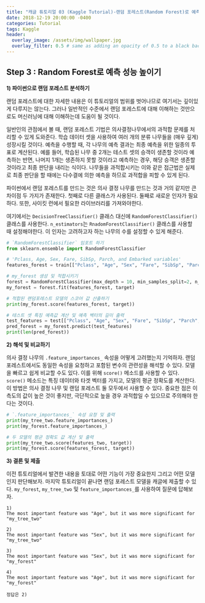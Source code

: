 ```yaml
---
title: "캐글 튜토리얼 03 (Kaggle Tutorial)-랜덤 포레스트(Random Forest)로 예측 성능 높이기"
date: 2018-12-19 20:00:00 -0400
categories: Tutorial
tags: Kaggle
header:
  overlay_image: /assets/img/wallpaper.jpg
  overlay_filter: 0.5 # same as adding an opacity of 0.5 to a black background
---
```

## Step 3 : Random Forest로 예측 성능 높이기

**1) 파이썬으로 랜덤 포레스트 분석하기**

랜덤 포레스트에 대한 자세한 내용은 이 튜토리얼의 범위를 벗어나므로 여기서는 깊이있게 다루지는 않는다. 그러나 일반적인 수준에서 랜덤 포레스트에 대해 이해하는 것만으로도 머신러닝에 대해 이해하는데 도움이 될 것이다.

일반인의 관점에서 볼 때, 랜덤 포레스트 기법은 의사결정나무에서의 과적합 문제를 처리할 수 있게 도와준다. 학습 데이터 셋을 사용하여 여러 개의 분류 나무들을 (매우 깊게)성장시킬 것이다. 예측을 수행할 때, 각 나무의 예측 결과는 최종 예측을 위한 일종의 투표로 계산된다. 예를 들어, 학습된 나무 중 2개는 테스트 셋의 승객이 생존할 것이라 예측하는 반면, 나머지 1개는 생존하지 못할 것이라고 예측하는 경우, 해당 승객은 생존할 것이라고 최종 판단을 내리는 식이다. 나무들을 과적합시키는 이와 같은 접근법은 실제로 최종 판단을 할 때에는 다수결에 의한 예측을 하므로 과적합을 피할 수 있게 된다.

파이썬에서 랜덤 포레스트를 만드는 것은 의사 결정 나무를 만드는 것과 거의 같지만 큰 차이점 두 가지가 존재한다. 첫째로 다른 클래스가 사용된다. 둘째로 새로운 인자가 필요하다. 또한, 사이킷 런에서 필요한 라이브러리를 가져와야한다.

여기에서는 ```DecisionTreeClassifier()``` 클래스 대신에 ```RandomForestClassifier()``` 클래스를 사용한다. ```n_estimators```는 ```RnadomForestClassifier()``` 클래스를 사용할 때 설정해야한다. 이 인자는 고려하고자 하는 나무의 수를 설정할 수 있게 해준다.

```python
# `RandomForestClassifier` 임포트 하기
from sklearn.ensemble import RandomForestClassifier

# 'Pclass, Age, Sex, Fare, SibSp, Parch, and Embarked variables'
features_forest = train[["Pclass", "Age", "Sex", "Fare", "SibSp", "Parch", "Embarked"]].values

# my_forest 생성 및 적합시키기
forest = RandomForestClassifier(max_depth = 10, min_samples_split=2, n_estimators = 100, random_state = 1)
my_forest = forest.fit(features_forest, target)

# 적합된 랜덤포레스트 모델의 스코어 값 산출하기
print(my_forest.score(features_forest, target))

# 테스트 셋 특징 예측값 계산 및 예측 벡터의 길이 출력
test_features = test[["Pclass", "Age", "Sex", "Fare", "SibSp", "Parch", "Embarked"]].values
pred_forest = my_forest.predict(test_features)
print(len(pred_forest))
```


**2) 해석 및 비교하기**

의사 결정 나무의 ```.feature_importances_``` 속성을 어떻게 고려했는지 기억하자. 랜덤 포레스트에서도 동일한 속성을 요청하고 포함된 변수의 관련성을 해석할 수 있다. 모델을 빠르고 쉽게 비교할 수도 있다. 이를 위해 ```score()``` 메소드를 사용할 수 있다. ```score()``` 메소드는 특징 데이터와 타겟 벡터를 가지고, 모델의 평균 정확도를 계산한다. 이 방법은 의사 결정 나무 및 랜덤 포레스트 둘 모두에서 사용할 수 있다. 중요한 점은 이 측도의 값이 높은 것이 좋지만, 극단적으로 높을 경우 과적합일 수 있으므로 주의해야 한다는 것이다.

```python
# `.feature_importances_` 속성 요청 및 출력
print(my_tree_two.feature_importances_)
print(my_forest.feature_importances_)

# 두 모델의 평균 정확도 값 계산 및 출력
print(my_tree_two.score(features_two, target))
print(my_forest.score(features_forest, target))
```


**3) 결론 및 제출**

이전 튜토리얼에서 발견한 내용을 토대로 어떤 기능이 가장 중요한지 그리고 어떤 모델인지 판단해보자. 마지막 튜토리얼이 끝나면 랜덤 포레스트 모델을 캐글에 제출할 수 있다. ```my_forest```, ```my_tree_two``` 및 ```feature_importances_```를 사용하여 질문에 답해보자.


```
1)
The most important feature was "Age", but it was more significant for "my_tree_two"

2)
The most important feature was "Sex", but it was more significant for "my_tree_two"

3)
The most important feature was "Sex", but it was more significant for "my_forest"

4)
The most important feature was "Age", but it was more significant for "my_forest"
```

```
정답은 2)
```
